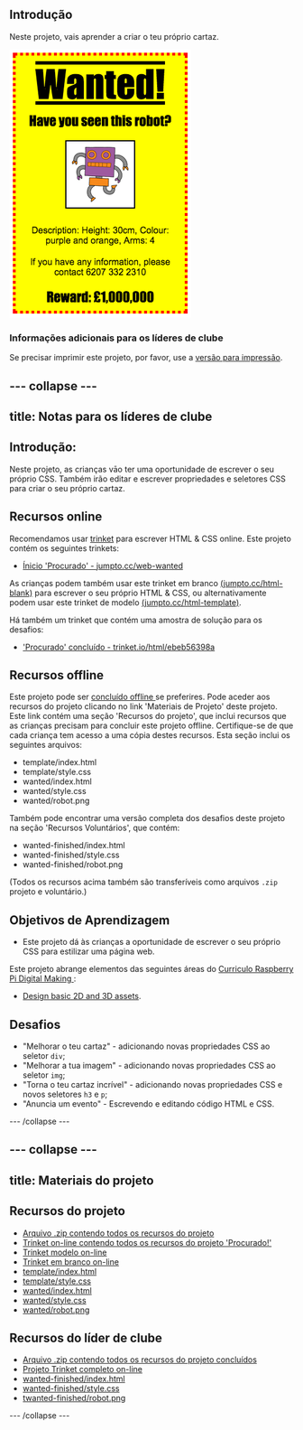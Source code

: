 ## Introdução

Neste projeto, vais aprender a criar o teu próprio cartaz.

![captura de ecrã](images/wanted-final.png)

### Informações adicionais para os líderes de clube

Se precisar imprimir este projeto, por favor, use a [versão para impressão](https://projects.raspberrypi.org/en/projects/wanted/print).

## \--- collapse \---

## title: Notas para os líderes de clube

## Introdução:

Neste projeto, as crianças vāo ter uma oportunidade de escrever o seu próprio CSS. Também irão editar e escrever propriedades e seletores CSS para criar o seu próprio cartaz.

## Recursos online

Recomendamos usar [trinket](https://trinket.io/) para escrever HTML & CSS online. Este projeto contém os seguintes trinkets:

* [Ínicio 'Procurado' - jumpto.cc/web-wanted](http://jumpto.cc/web-wanted)

As crianças podem também usar este trinket em branco [(jumpto.cc/html-blank)](http://jumpto.cc/html-blank) para escrever o seu próprio HTML & CSS, ou alternativamente podem usar este trinket de modelo [(jumpto.cc/html-template)](http://jumpto.cc/html-template).

Há também um trinket que contém uma amostra de solução para os desafios:

* ['Procurado' concluído - trinket.io/html/ebeb56398a](https://trinket.io/html/ebeb56398a)

## Recursos offline

Este projeto pode ser [ concluído offline ](https://www.codeclubprojects.org/en-GB/resources/webdev-working-offline/) se preferires. Pode aceder aos recursos do projeto clicando no link 'Materiais de Projeto' deste projeto. Este link contém uma seção 'Recursos do projeto', que inclui recursos que as crianças precisam para concluir este projeto offline. Certifique-se de que cada criança tem acesso a uma cópia destes recursos. Esta seção inclui os seguintes arquivos:

* template/index.html
* template/style.css
* wanted/index.html
* wanted/style.css
* wanted/robot.png

Também pode encontrar uma versão completa dos desafios deste projeto na seção 'Recursos Voluntários', que contém:

* wanted-finished/index.html
* wanted-finished/style.css
* wanted-finished/robot.png

(Todos os recursos acima também são transferíveis como arquivos `.zip` projeto e voluntário.)

## Objetivos de Aprendizagem

* Este projeto dá às crianças a oportunidade de escrever o seu próprio CSS para estilizar uma página web.

Este projeto abrange elementos das seguintes áreas do [ Curriculo Raspberry Pi Digital Making ](http://rpf.io/curriculum):

* [Design basic 2D and 3D assets](https://www.raspberrypi.org/curriculum/design/creator).

## Desafios

* "Melhorar o teu cartaz" - adicionando novas propriedades CSS ao seletor `div`;
* "Melhorar a tua imagem" - adicionando novas propriedades CSS ao seletor `img`;
* "Torna o teu cartaz incrível" - adicionando novas propriedades CSS e novos seletores `h3` e `p`;
* "Anuncia um evento" - Escrevendo e editando código HTML e CSS.

\--- /collapse \---

## \--- collapse \---

## title: Materiais do projeto

## Recursos do projeto

* [Arquivo .zip contendo todos os recursos do projeto](resources/wanted-project-resources.zip)
* [Trinket on-line contendo todos os recursos do projeto 'Procurado!'](http://jumpto.cc/web-wanted)
* [Trinket modelo on-line](http://jumpto.cc/trinket-template)
* [Trinket em branco on-line](http://jumpto.cc/trinket-blank)
* [template/index.html](resources/template-index.html)
* [template/style.css](resources/template-style.css)
* [wanted/index.html](resources/wanted-index.html)
* [wanted/style.css](resources/wanted-style.css)
* [wanted/robot.png](resources/wanted-robot.png)

## Recursos do líder de clube

* [Arquivo .zip contendo todos os recursos do projeto concluídos](resources/wanted-volunteer-resources.zip)
* [Projeto Trinket completo on-line](https://trinket.io/html/ebeb56398a)
* [wanted-finished/index.html](resources/wanted-finished-index.html)
* [wanted-finished/style.css](resources/wanted-finished-style.css)
* [twanted-finished/robot.png](resources/twanted-finished-robot.png)

\--- /collapse \---